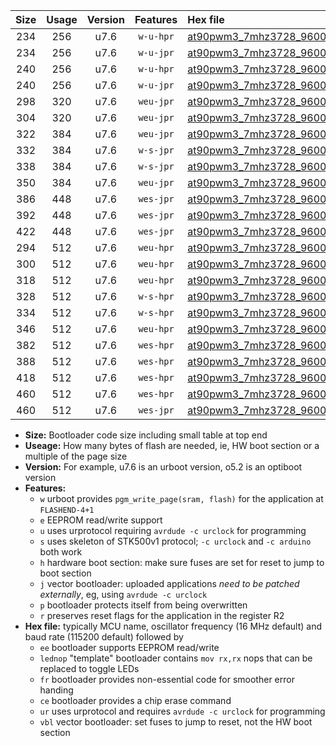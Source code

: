 |Size|Usage|Version|Features|Hex file|
|:-:|:-:|:-:|:-:|:--|
|234|256|u7.6|`w-u-hpr`|[at90pwm3_7mhz3728_9600bps_ur.hex](https://raw.githubusercontent.com/stefanrueger/urboot/main/at90pwm3_7mhz3728_9600bps_ur.hex)|
|234|256|u7.6|`w-u-jpr`|[at90pwm3_7mhz3728_9600bps_ur_vbl.hex](https://raw.githubusercontent.com/stefanrueger/urboot/main/at90pwm3_7mhz3728_9600bps_ur_vbl.hex)|
|240|256|u7.6|`w-u-hpr`|[at90pwm3_7mhz3728_9600bps_lednop_ur.hex](https://raw.githubusercontent.com/stefanrueger/urboot/main/at90pwm3_7mhz3728_9600bps_lednop_ur.hex)|
|240|256|u7.6|`w-u-jpr`|[at90pwm3_7mhz3728_9600bps_lednop_ur_vbl.hex](https://raw.githubusercontent.com/stefanrueger/urboot/main/at90pwm3_7mhz3728_9600bps_lednop_ur_vbl.hex)|
|298|320|u7.6|`weu-jpr`|[at90pwm3_7mhz3728_9600bps_ee_ur_vbl.hex](https://raw.githubusercontent.com/stefanrueger/urboot/main/at90pwm3_7mhz3728_9600bps_ee_ur_vbl.hex)|
|304|320|u7.6|`weu-jpr`|[at90pwm3_7mhz3728_9600bps_ee_lednop_ur_vbl.hex](https://raw.githubusercontent.com/stefanrueger/urboot/main/at90pwm3_7mhz3728_9600bps_ee_lednop_ur_vbl.hex)|
|322|384|u7.6|`weu-jpr`|[at90pwm3_7mhz3728_9600bps_ee_lednop_fr_ur_vbl.hex](https://raw.githubusercontent.com/stefanrueger/urboot/main/at90pwm3_7mhz3728_9600bps_ee_lednop_fr_ur_vbl.hex)|
|332|384|u7.6|`w-s-jpr`|[at90pwm3_7mhz3728_9600bps_vbl.hex](https://raw.githubusercontent.com/stefanrueger/urboot/main/at90pwm3_7mhz3728_9600bps_vbl.hex)|
|338|384|u7.6|`w-s-jpr`|[at90pwm3_7mhz3728_9600bps_lednop_vbl.hex](https://raw.githubusercontent.com/stefanrueger/urboot/main/at90pwm3_7mhz3728_9600bps_lednop_vbl.hex)|
|350|384|u7.6|`weu-jpr`|[at90pwm3_7mhz3728_9600bps_ee_lednop_fr_ce_ur_vbl.hex](https://raw.githubusercontent.com/stefanrueger/urboot/main/at90pwm3_7mhz3728_9600bps_ee_lednop_fr_ce_ur_vbl.hex)|
|386|448|u7.6|`wes-jpr`|[at90pwm3_7mhz3728_9600bps_ee_vbl.hex](https://raw.githubusercontent.com/stefanrueger/urboot/main/at90pwm3_7mhz3728_9600bps_ee_vbl.hex)|
|392|448|u7.6|`wes-jpr`|[at90pwm3_7mhz3728_9600bps_ee_lednop_vbl.hex](https://raw.githubusercontent.com/stefanrueger/urboot/main/at90pwm3_7mhz3728_9600bps_ee_lednop_vbl.hex)|
|422|448|u7.6|`wes-jpr`|[at90pwm3_7mhz3728_9600bps_ee_lednop_fr_vbl.hex](https://raw.githubusercontent.com/stefanrueger/urboot/main/at90pwm3_7mhz3728_9600bps_ee_lednop_fr_vbl.hex)|
|294|512|u7.6|`weu-hpr`|[at90pwm3_7mhz3728_9600bps_ee_ur.hex](https://raw.githubusercontent.com/stefanrueger/urboot/main/at90pwm3_7mhz3728_9600bps_ee_ur.hex)|
|300|512|u7.6|`weu-hpr`|[at90pwm3_7mhz3728_9600bps_ee_lednop_ur.hex](https://raw.githubusercontent.com/stefanrueger/urboot/main/at90pwm3_7mhz3728_9600bps_ee_lednop_ur.hex)|
|318|512|u7.6|`weu-hpr`|[at90pwm3_7mhz3728_9600bps_ee_lednop_fr_ur.hex](https://raw.githubusercontent.com/stefanrueger/urboot/main/at90pwm3_7mhz3728_9600bps_ee_lednop_fr_ur.hex)|
|328|512|u7.6|`w-s-hpr`|[at90pwm3_7mhz3728_9600bps.hex](https://raw.githubusercontent.com/stefanrueger/urboot/main/at90pwm3_7mhz3728_9600bps.hex)|
|334|512|u7.6|`w-s-hpr`|[at90pwm3_7mhz3728_9600bps_lednop.hex](https://raw.githubusercontent.com/stefanrueger/urboot/main/at90pwm3_7mhz3728_9600bps_lednop.hex)|
|346|512|u7.6|`weu-hpr`|[at90pwm3_7mhz3728_9600bps_ee_lednop_fr_ce_ur.hex](https://raw.githubusercontent.com/stefanrueger/urboot/main/at90pwm3_7mhz3728_9600bps_ee_lednop_fr_ce_ur.hex)|
|382|512|u7.6|`wes-hpr`|[at90pwm3_7mhz3728_9600bps_ee.hex](https://raw.githubusercontent.com/stefanrueger/urboot/main/at90pwm3_7mhz3728_9600bps_ee.hex)|
|388|512|u7.6|`wes-hpr`|[at90pwm3_7mhz3728_9600bps_ee_lednop.hex](https://raw.githubusercontent.com/stefanrueger/urboot/main/at90pwm3_7mhz3728_9600bps_ee_lednop.hex)|
|418|512|u7.6|`wes-hpr`|[at90pwm3_7mhz3728_9600bps_ee_lednop_fr.hex](https://raw.githubusercontent.com/stefanrueger/urboot/main/at90pwm3_7mhz3728_9600bps_ee_lednop_fr.hex)|
|460|512|u7.6|`wes-hpr`|[at90pwm3_7mhz3728_9600bps_ee_lednop_fr_ce.hex](https://raw.githubusercontent.com/stefanrueger/urboot/main/at90pwm3_7mhz3728_9600bps_ee_lednop_fr_ce.hex)|
|460|512|u7.6|`wes-jpr`|[at90pwm3_7mhz3728_9600bps_ee_lednop_fr_ce_vbl.hex](https://raw.githubusercontent.com/stefanrueger/urboot/main/at90pwm3_7mhz3728_9600bps_ee_lednop_fr_ce_vbl.hex)|

- **Size:** Bootloader code size including small table at top end
- **Useage:** How many bytes of flash are needed, ie, HW boot section or a multiple of the page size
- **Version:** For example, u7.6 is an urboot version, o5.2 is an optiboot version
- **Features:**
  + `w` urboot provides `pgm_write_page(sram, flash)` for the application at `FLASHEND-4+1`
  + `e` EEPROM read/write support
  + `u` uses urprotocol requiring `avrdude -c urclock` for programming
  + `s` uses skeleton of STK500v1 protocol; `-c urclock` and `-c arduino` both work
  + `h` hardware boot section: make sure fuses are set for reset to jump to boot section
  + `j` vector bootloader: uploaded applications *need to be patched externally*, eg, using `avrdude -c urclock`
  + `p` bootloader protects itself from being overwritten
  + `r` preserves reset flags for the application in the register R2
- **Hex file:** typically MCU name, oscillator frequency (16 MHz default) and baud rate (115200 default) followed by
  + `ee` bootloader supports EEPROM read/write
  + `lednop` "template" bootloader contains `mov rx,rx` nops that can be replaced to toggle LEDs
  + `fr` bootloader provides non-essential code for smoother error handing
  + `ce` bootloader provides a chip erase command
  + `ur` uses urprotocol and requires `avrdude -c urclock` for programming
  + `vbl` vector bootloader: set fuses to jump to reset, not the HW boot section
